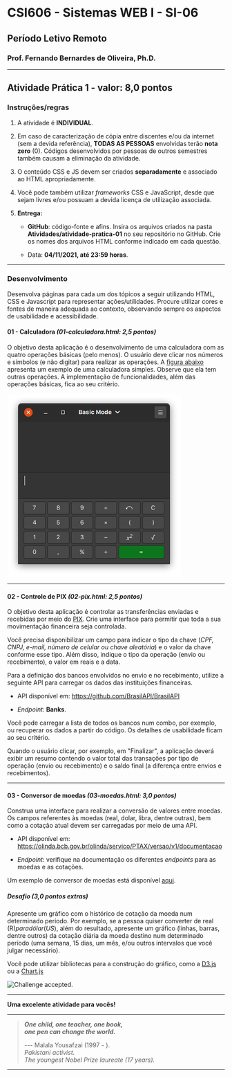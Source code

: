 # CSI606 - Sistemas WEB I - SI-06
## Período Letivo Remoto
### Prof. Fernando Bernardes de Oliveira, Ph.D.

---

## **Atividade Prática 1 - valor: 8,0 pontos**

### Instruções/regras

1.  A atividade é **INDIVIDUAL**.

2.  Em caso de caracterização de cópia entre discentes e/ou da internet
    (sem a devida referência), **TODAS AS PESSOAS** envolvidas terão
    **nota zero** (0). Códigos desenvolvidos por pessoas de outros
    semestres também causam a eliminação da atividade.

3.  O conteúdo CSS e JS devem ser criados **separadamente** e associado
    ao HTML apropriadamente.

4.  Você pode também utilizar *frameworks* CSS e JavaScript, desde que
    sejam livres e/ou possuam a devida licença de utilização associada.

5.  **Entrega:**

    - **GitHub**: código-fonte e afins. Insira os arquivos criados na pasta **Atividades/atividade-pratica-01** no seu repositório no GitHub. Crie os nomes dos arquivos HTML conforme indicado em cada questão.

    - Data: **04/11/2021, até 23:59 horas**.

---

### Desenvolvimento

Desenvolva páginas para cada um dos tópicos a seguir utilizando HTML, CSS e Javascript para representar ações/utilidades. Procure utilizar cores e fontes de maneira adequada ao contexto, observando sempre os aspectos de usabilidade e acessibilidade.

#### **01 - Calculadora** *(01-calculadora.html: 2,5 pontos)*

O objetivo desta aplicação é o desenvolvimento de uma calculadora com as quatro operações básicas (pelo menos). O usuário deve clicar nos números e símbolos (e não digitar) para realizar as operações. A [figura abaixo](2021-01-atividade-pratica-001.md) apresenta um exemplo de uma calculadora simples. Observe que ela tem outras operações. A implementação de funcionalidades, além das operações básicas, fica ao seu critério.

![image](./img/calculadora-gnome-ubuntu.png)

---

#### **02 - Controle de PIX** *(02-pix.html: 2,5 pontos)*

O objetivo desta aplicação é controlar as transferências enviadas e recebidas por meio do [PIX](https://www.bcb.gov.br/estabilidadefinanceira/pix). Crie uma interface para permitir que toda a sua movimentação financeira seja controlada.

Você precisa disponibilizar um campo para indicar o tipo da chave (*CPF, CNPJ, e-mail, número de celular ou chave aleatória*) e o valor da chave conforme esse tipo. Além disso, indique o tipo da operação (envio ou recebimento), o valor em reais e a data.

Para a definição dos bancos envolvidos no envio e no recebimento, utilize a seguinte API para carregar os dados das instituições financeiras.

- API disponível em: <https://github.com/BrasilAPI/BrasilAPI>

- *Endpoint*: **Banks**.

Você pode carregar a lista de todos os bancos num combo, por exemplo, ou recuperar os dados a partir do código. Os detalhes de usabilidade ficam ao seu critério.

Quando o usuário clicar, por exemplo, em "Finalizar", a aplicação deverá exibir um resumo contendo o valor total das transações por tipo de operação (envio ou recebimento) e o saldo final (a diferença entre envios e recebimentos).

---

#### **03 - Conversor de moedas** *(03-moedas.html: 3,0 pontos)*

Construa uma interface para realizar a conversão de valores entre moedas. Os campos referentes às moedas (real, dolar, libra, dentre outras), bem como a cotação atual devem ser carregadas por meio de uma API. 

- API disponível em: <https://olinda.bcb.gov.br/olinda/servico/PTAX/versao/v1/documentacao>

- *Endpoint*: verifique na documentação os diferentes *endpoints* para as moedas e as cotações.

Um exemplo de conversor de moedas está disponível [aqui](https://www.bcb.gov.br/conversao).


##### **Desafio** *(3,0 pontos extras)*

Apresente um gráfico com o histórico de cotação da moeda num determinado período. Por exemplo, se a pessoa quiser converter de real (R$) para dólar (US$), além do resultado, apresente um gráfico (linhas, barras, dentre outros) da cotação diária da moeda destino num determinado período (uma semana, 15 dias, um mês, e/ou outros intervalos que você julgar necessário).

Você pode utilizar bibliotecas para a construção do gráfico, como a [D3.js](https://d3js.org/) ou a [Chart.js](https://www.chartjs.org/)

![Challenge accepted.](https://media.giphy.com/media/l0MYARc0SccV4pERO/giphy.gif)

---

**Uma excelente atividade para vocês!**

---

> ***One child, one teacher, one book,***  
> ***one pen can change the world.***  
>  
> --- Malala Yousafzai (1997 - ).  
> *Pakistani activist.*  
> *The youngest Nobel Prize laureate (17 years).*  

---